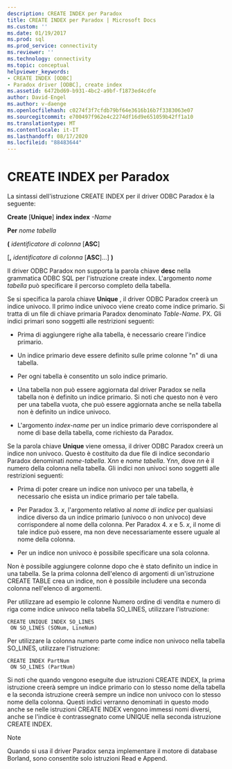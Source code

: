 ```yaml
---
description: CREATE INDEX per Paradox
title: CREATE INDEX per Paradox | Microsoft Docs
ms.custom: ''
ms.date: 01/19/2017
ms.prod: sql
ms.prod_service: connectivity
ms.reviewer: ''
ms.technology: connectivity
ms.topic: conceptual
helpviewer_keywords:
- CREATE INDEX [ODBC]
- Paradox driver [ODBC], create index
ms.assetid: 6472bd69-b931-4bc2-a9bf-f1873ed4cdfe
author: David-Engel
ms.author: v-daenge
ms.openlocfilehash: c0274f3f7cfdb79bf64e3616b16b7f3383063e07
ms.sourcegitcommit: e700497f962e4c2274df16d9e651059b42ff1a10
ms.translationtype: MT
ms.contentlocale: it-IT
ms.lasthandoff: 08/17/2020
ms.locfileid: "88483644"
---
```

# <a name="create-index-for-paradox"></a>CREATE INDEX per Paradox
La sintassi dell'istruzione CREATE INDEX per il driver ODBC Paradox è la seguente:  
  
 **Create** [**Unique**] **index index** *-Name*  
  
 **Per** *nome tabella*  
  
 **(** *identificatore di colonna* [**ASC**]  
  
 [**,** *identificatore di colonna* [**ASC**]...] **)**  
  
 Il driver ODBC Paradox non supporta la parola chiave **desc** nella grammatica ODBC SQL per l'istruzione create index. L'argomento *nome tabella* può specificare il percorso completo della tabella.  
  
 Se si specifica la parola chiave **Unique** , il driver ODBC Paradox creerà un indice univoco. Il primo indice univoco viene creato come indice primario. Si tratta di un file di chiave primaria Paradox denominato *Table-Name*. PX. Gli indici primari sono soggetti alle restrizioni seguenti:  
  
-   Prima di aggiungere righe alla tabella, è necessario creare l'indice primario.  
  
-   Un indice primario deve essere definito sulle prime colonne "n" di una tabella.  
  
-   Per ogni tabella è consentito un solo indice primario.  
  
-   Una tabella non può essere aggiornata dal driver Paradox se nella tabella non è definito un indice primario. Si noti che questo non è vero per una tabella vuota, che può essere aggiornata anche se nella tabella non è definito un indice univoco.  
  
-   L'argomento *index-name* per un indice primario deve corrispondere al nome di base della tabella, come richiesto da Paradox.  
  
 Se la parola chiave **Unique** viene omessa, il driver ODBC Paradox creerà un indice non univoco. Questo è costituito da due file di indice secondario Paradox denominati *nome-tabella*. X*nn* e *nome tabella*. Y*nn*, dove *nn* è il numero della colonna nella tabella. Gli indici non univoci sono soggetti alle restrizioni seguenti:  
  
-   Prima di poter creare un indice non univoco per una tabella, è necessario che esista un indice primario per tale tabella.  
  
-   Per Paradox 3. *x*, l'argomento relativo al *nome di indice* per qualsiasi indice diverso da un indice primario (univoco o non univoco) deve corrispondere al nome della colonna. Per Paradox 4. *x* e 5. *x*, il nome di tale indice può essere, ma non deve necessariamente essere uguale al nome della colonna.  
  
-   Per un indice non univoco è possibile specificare una sola colonna.  
  
 Non è possibile aggiungere colonne dopo che è stato definito un indice in una tabella. Se la prima colonna dell'elenco di argomenti di un'istruzione CREATE TABLE crea un indice, non è possibile includere una seconda colonna nell'elenco di argomenti.  
  
 Per utilizzare ad esempio le colonne Numero ordine di vendita e numero di riga come indice univoco nella tabella SO_LINES, utilizzare l'istruzione:  
  
```  
CREATE UNIQUE INDEX SO_LINES  
 ON SO_LINES (SONum, LineNum)  
```  
  
 Per utilizzare la colonna numero parte come indice non univoco nella tabella SO_LINES, utilizzare l'istruzione:  
  
```  
CREATE INDEX PartNum  
 ON SO_LINES (PartNum)  
```  
  
 Si noti che quando vengono eseguite due istruzioni CREATE INDEX, la prima istruzione creerà sempre un indice primario con lo stesso nome della tabella e la seconda istruzione creerà sempre un indice non univoco con lo stesso nome della colonna. Questi indici verranno denominati in questo modo anche se nelle istruzioni CREATE INDEX vengono immessi nomi diversi, anche se l'indice è contrassegnato come UNIQUE nella seconda istruzione CREATE INDEX.  
  
> [!NOTE]  
>  Quando si usa il driver Paradox senza implementare il motore di database Borland, sono consentite solo istruzioni Read e Append.
